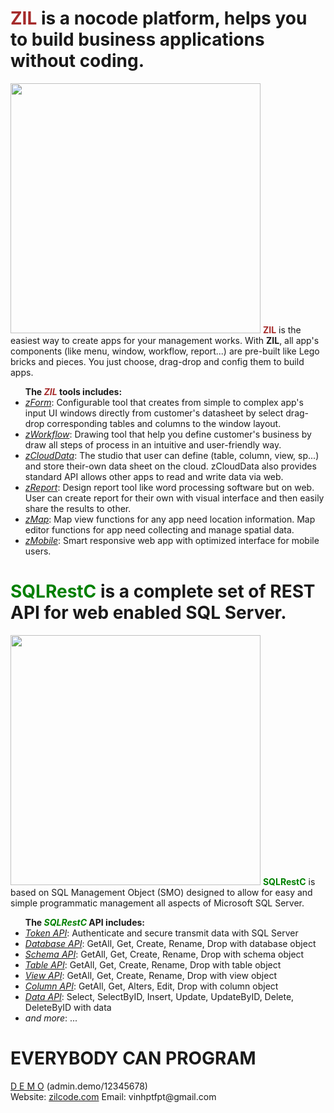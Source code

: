 <p>
<h1><b style='color:brown'>ZIL</b> is a nocode platform, helps you to build business applications without coding.</h1>
<img width='400px' src='https://static.wixstatic.com/media/e5534e_d5b7a97b74a64a55a56f44be0a98d627~mv2.jpg'/>
<b style='color:brown'>ZIL</b> is the easiest way to create apps for your management works. With <b>ZIL</b>, all app's components (like menu, window, workflow, report...) are  pre-built like Lego bricks and pieces. You just choose, drag-drop and config them to build apps.
<ul><b>The <i style='color:brown'>ZIL</i> tools includes:</b>
  <li><i><u>zForm</u></i>: Configurable  tool that creates from simple to complex app's input UI windows directly from customer's datasheet by select drag-drop corresponding tables and columns to the window layout.</li>
  <li><i><u>zWorkflow</u></i>: Drawing tool that help you define customer's business by draw all steps of process in an intuitive and user-friendly way.</li>
  <li><i><u>zCloudData</u></i>: The studio that user can define (table, column, view, sp...) and store their-own data sheet on the cloud. zCloudData also provides standard API allows other apps to read and write data via web.</li>
  <li><i><u>zReport</u></i>: Design report tool like word processing software but on web. User can create report for their own with visual interface and then easily share the results to other.</li>
  <li><i><u>zMap</u></i>: Map view functions for any app need location information. Map editor functions for app need collecting and manage spatial data.</li>
  <li><i><u>zMobile</u></i>: Smart responsive web app with optimized interface for mobile users.</li>
</ul>
</p>
<h1><b style='color:green'>SQLRestC</b> is a complete set of REST API for web enabled SQL Server.</h1>
<img width='400px' src='https://static.wixstatic.com/media/13a6c8_f860144587de42059d0527a60a2d3fc9~mv2.jpg'/>
<b style='color:green'>SQLRestC</b> is based on SQL Management Object (SMO) designed to allow for easy and simple programmatic management all aspects of Microsoft SQL Server.
<ul><b>The <i style='color:green'>SQLRestC</i> API includes:</b>
  <li><i><u>Token API</u></i>: Authenticate and secure transmit data with SQL Server</li>
  <li><i><u>Database API</u></i>: GetAll, Get, Create, Rename, Drop with database object</li>
  <li><i><u>Schema API</u></i>: GetAll, Get, Create, Rename, Drop with schema object</li>
  <li><i><u>Table API</u></i>: GetAll, Get, Create, Rename, Drop with table object</li>
  <li><i><u>View API</u></i>: GetAll, Get, Create, Rename, Drop with view object</li>
  <li><i><u>Column API</u></i>: GetAll, Get, Alters, Edit, Drop with column object</li>
  <li><i><u>Data API</u></i>: Select, SelectByID, Insert, Update, UpdateByID, Delete, DeleteByID with data</li>
  <li><i>and more</i>: ...</li>
</ul>
</p>
<h1>EVERYBODY CAN PROGRAM</h1>
<a href="https://nut.applicationjs.com/index.html">D E M O</a> (admin.demo/12345678) <br/>
Website: <a href="https://zilcode.com">zilcode.com</a>
Email: vinhptfpt@gmail.com
